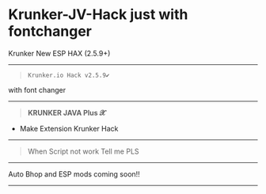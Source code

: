 # Krunker-JV-Hack just with fontchanger
Krunker New ESP HAX (2.5.9+)
__________________________________
>`Krunker.io Hack v2.5.9✔️`

with font changer
__________________________________
>**KRUNKER JAVA Plus 𝓧**
- Make Extension Krunker Hack 
__________________________________
>When Script not work
Tell me PLS
__________________________________
Auto Bhop and ESP mods coming soon!!
__________________________________
